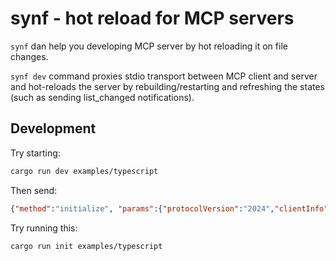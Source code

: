 # synf - hot reload for MCP servers

`synf` dan help you developing MCP server by hot reloading it on file changes.

`synf dev` command proxies stdio transport between MCP client and server and hot-reloads the server by rebuilding/restarting and refreshing the states (such as sending list_changed notifications).

## Development

Try starting:

```bash
cargo run dev examples/typescript
```

Then send:

```json
{"method":"initialize", "params":{"protocolVersion":"2024","clientInfo":{"name": "tst","version":"1.0.0"}, "capabilities":{}}, "jsonrpc": "2.0", "id":1}

```

Try running this:

```bash
cargo run init examples/typescript
```

